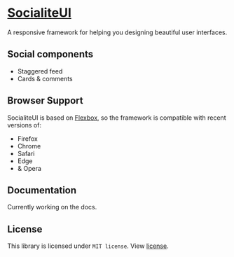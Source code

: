 # [SocialiteUI](https://socialiteui.com)

A responsive framework for helping you designing beautiful user interfaces.

## Social components

* Staggered feed
* Cards & comments

## Browser Support

SocialiteUI is based on [Flexbox](https://developer.mozilla.org/en-US/docs/Web/CSS/CSS_Flexible_Box_Layout/Using_CSS_flexible_boxes), so the framework is compatible with recent versions of:

* Firefox
* Chrome
* Safari
* Edge
* & Opera

## Documentation

Currently working on the docs.

## License
This library is licensed under `MIT license`. View [license](LICENSE).